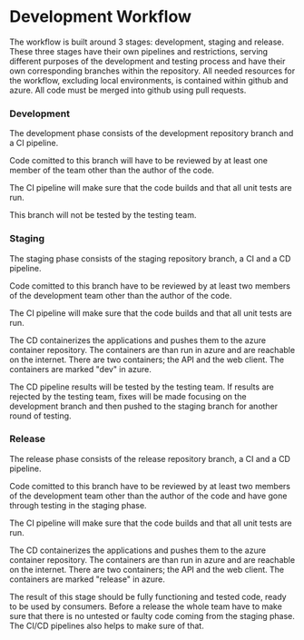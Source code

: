 # Development Workflow

The workflow is built around 3 stages: development, staging and release. These three stages have their own pipelines and restrictions, serving different purposes of the development and testing process and have their own corresponding branches within the repository. All needed resources for the workflow, excluding local environments, is contained within github and azure. All code must be merged into github using pull requests.



### Development

The development phase consists of the development repository branch and a CI pipeline. 

Code comitted to this branch will have to be reviewed by at least one member of the team other than the author of the code. 

The CI pipeline will make sure that the code builds and that all unit tests are run.

This branch will not be tested by the testing team.



### Staging

The staging phase consists of the staging repository branch, a CI and a CD pipeline.

Code comitted to this branch have to be reviewed by at least two members of the development team other than the author of the code.

The CI pipeline will make sure that the code builds and that all unit tests are run.

The CD containerizes the applications and pushes them to the azure container repository. The containers are than run in azure and are reachable on the internet. There are two containers; the API and the web client. The containers are marked "dev" in azure.

The CD pipeline results will be tested by the testing team. If results are rejected by the testing team, fixes will be made focusing on the development branch and then pushed to the staging branch for another round of testing. 



### Release

The release phase consists of the release repository branch, a CI and a CD pipeline.

Code comitted to this branch have to be reviewed by at least two members of the development team other than the author of the code and have gone through testing in the staging phase.

The CI pipeline will make sure that the code builds and that all unit tests are run.

The CD containerizes the applications and pushes them to the azure container repository. The containers are than run in azure and are reachable on the internet. There are two containers; the API and the web client. The containers are marked "release" in azure.

The result of this stage should be fully functioning and tested code, ready to be used by consumers. Before a release the whole team have to make sure that there is no untested or faulty code coming from the staging phase. The CI/CD pipelines also helps to make sure of that. 